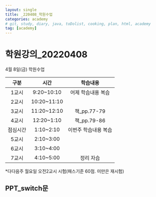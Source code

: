 ```yaml
---
layout: single
title: _220408_학원수업
categories: academy
# git, study, diary, java, toDolist, cooking, plan, html, academy
tag: [academy] 
---
```


# 학원강의_20220408

4월 8일(금) 학원수업

|구분|시간|학습내용|
|:--:|:--:|:--:| 
|1교시|9:20~10:10|어제 학습내용 복습|
|2교시|10:20~11:10||
|3교시|11:20~12:10|책_pp.77-79|
|4교시|12:20~1:10|책_pp.79-86|
|점심시간|1:10~2:10|이번주 학습내용 복습|
|5교시|2:10~3:00||
|6교시|3:10~4:00||
|7교시|4:10~5:00|정리 자습|

*다다음주 월요일 오전2교시 시험(패스기준 60점. 미만은 재시험)


## PPT_switch문

